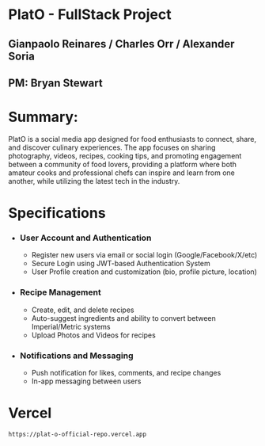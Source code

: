 # PlatO - FullStack Project
## Gianpaolo Reinares / Charles Orr / Alexander Soria
## PM: Bryan Stewart

# Summary:
PlatO is a social media app designed for food enthusiasts to connect, share, and discover culinary experiences. The app focuses on sharing photography, videos, recipes, cooking tips, and promoting engagement between a community of food lovers, providing a platform where both amateur cooks and professional chefs can inspire and learn from one another, while utilizing the latest tech in the industry.

# Specifications
- ### User Account and Authentication
    - Register new users via email or social login (Google/Facebook/X/etc)
    - Secure Login using JWT-based Authentication System
    - User Profile creation and customization (bio, profile picture, location)
- ### Recipe Management
    - Create, edit, and delete recipes
    - Auto-suggest ingredients and ability to convert between Imperial/Metric systems
    - Upload Photos and Videos for recipes
- ### Notifications and Messaging
    - Push notification for likes, comments, and recipe changes
    - In-app messaging between users

# Vercel
    https://plat-o-official-repo.vercel.app
